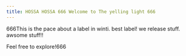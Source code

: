 ```yaml
---
title: HOSSA HOSSA 666 Welcome to The yelling light 666
---
```

666This is the pace about a label in winti. best label! we release stuff. awsome stuff!!

Feel free to explore!666
